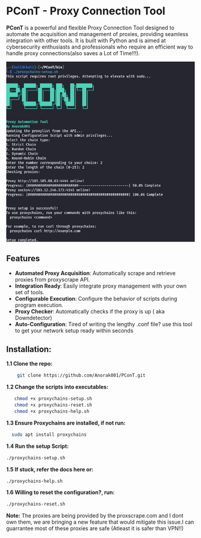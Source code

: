 # PConT - Proxy Connection Tool

**PConT** is a powerful and flexible Proxy Connection Tool designed to automate the acquisition and management of proxies, providing seamless integration with other tools. It is built with Python and is aimed at cybersecurity enthusiasts and professionals who require an efficient way to handle proxy connections(also saves a Lot of Time!!!).



 ![build](/Docs/project-outline/Screenshot.png)

 
## Features
- **Automated Proxy Acquisition**: Automatically scrape and retrieve proxies from proxyscrape API.
- **Integration Ready**: Easily integrate proxy management with your own set of tools.
- **Configurable Execution**: Configure the behavior of scripts during program execution.
- **Proxy Checker**: Automatically checks if the proxy is up ( aka Downdetector)
- **Auto-Configuration**: Tired of writing the lengthy .conf file? use this tool to get your network setup ready within seconds

## Installation:
   **1.1 Clone the repo:**
   
   ```bash
       git clone https://github.com/Anorak001/PConT.git
   ```
     
  **1.2 Change the scripts into executables:**
   ```bash
      chmod +x proxychains-setup.sh
      chmod +x proxychains-reset.sh
      chmod +x proxychains-help.sh
   ```
   **1.3 Ensure Proxychains are installed, if not run:**
   ```bash
     sudo apt install proxychains
   ```

   **1.4 Run the setup Script:**
   ```bash
   ./proxychains-setup.sh
   ```
   **1.5 If stuck, refer the docs here or:**
   ```bash
   ./proxychains-help.sh
   ```

   **1.6 Willing to reset the configuration?, run:**
   ```bash
   ./proxychains-reset.sh
   ```
**Note:** The proxies are being provided by the proxscrape.com and I dont own them, we are bringing a new feature that would mitigate this issue.I can guarrantee most of these proxies are safe (Atleast it is safer than VPN!!)
     
    


